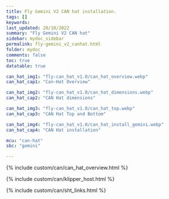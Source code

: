 ```yaml
---
title: Fly Gemini V2 CAN hat installation.
tags: []
keywords: 
last_updated: 20/10/2022
summary: "Fly Gemini V2 CAN hat"
sidebar: mydoc_sidebar
permalink: fly-gemini_v2_canhat.html
folder: mydoc
comments: false
toc: true
datatable: true

can_hat_img1: "fly-can_hat_v1.0/can_hat_overview.webp"
can_hat_cap1: "Can-Hat Overview"

can_hat_img2: "fly-can_hat_v1.0/can_hat_dimensions.webp"
can_hat_cap2: "CAN Hat dimensions"

can_hat_img3: "fly-can_hat_v1.0/can_hat_top.webp"
can_hat_cap3: "CAN Hat Top and Bottom"

can_hat_img4: "fly-can_hat_v1.0/can_hat_install_gemini.webp"
can_hat_cap4: "CAN Hat installation"

mcu: "can-hat"
sbc: "gemini"

---
```


{% include custom/can/can_hat_overview.html %}

{% include custom/can/klipper_host.html %}

{% include custom/can/sht_links.html %}
